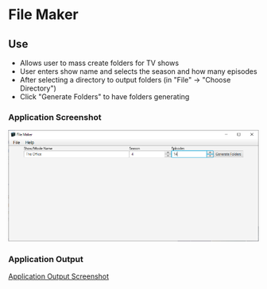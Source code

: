 # File Maker
## Use
* Allows user to mass create folders for TV shows
* User enters show name and selects the season and how many episodes
* After selecting a directory to output folders (in "File" -> "Choose Directory")
* Click "Generate Folders" to have folders generating

### Application Screenshot
![Application Screenshot](File_Maker.png)

### Application Output
[Application Output Screenshot](Example_Output.png)
